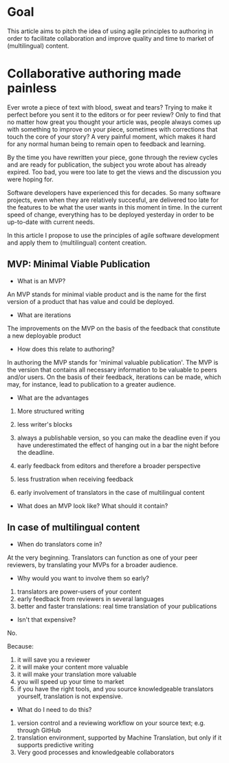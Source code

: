 # Goal

This article aims to pitch the idea of using agile principles to authoring in order to facilitate collaboration and improve quality and time to market of (multilingual) content. 

# Collaborative authoring made painless 

Ever wrote a piece of text with blood, sweat and tears? Trying to make it perfect before you sent it to the editors or for peer review? Only to find that no matter how great you thought your article was, people always comes up with something to improve on your piece, sometimes with corrections that touch the core of your story? A very painful moment, which makes it hard for any normal human being to remain open to feedback and learning. 

By the time you have rewritten your piece, gone through the review cycles and are ready for publication, the subject you wrote about has already expired. Too bad, you were too late to get the views and the discussion you were hoping for. 

Software developers have experienced this for decades. So many software projects, even when they are relatively succesful, are delivered too late for the features to be what the user wants in this moment in time. In the current speed of change, everything has to be deployed yesterday in order to be up-to-date with current needs. 

In this article I propose to use the principles of agile software development and apply them to (multilingual) content creation.

## MVP: Minimal Viable Publication

* What is an MVP? 

An MVP stands for minimal viable product and is the name for the first version of a product that has value and could be deployed. 

* What are iterations

The improvements on the MVP on the basis of the feedback that constitute a new deployable product

* How does this relate to authoring?

In authoring the MVP stands for 'minimal valuable publication'. The MVP is the version that contains all necessary information to be valuable to peers and/or users. On the basis of their feedback, iterations can be made, which may, for instance, lead to publication to a greater audience. 

* What are the advantages

1. More structured writing


2. less writer's blocks
3. always a publishable version, so you can make the deadline even if you have underestimated the effect of hanging out in a bar the night before the deadline. 
4. early feedback from editors and therefore a broader perspective
5. less frustration when receiving feedback
6. early involvement of translators in the case of multilingual content

* What does an MVP look like? What should it contain?



## In case of multilingual content

* When do translators come in?

At the very beginning. Translators can function as one of your peer reviewers, by translating your MVPs for a broader audience.

* Why would you want to involve them so early?
1. translators are power-users of your content
2. early feedback from reviewers in several languages
3. better and faster translations: real time translation of your publications  

* Isn't that expensive?

No. 

Because:
1. it will save you a reviewer
2. it will make your content more valuable
3. it will make your translation more valuable
4. you will speed up your time to market 
5. if you have the right tools, and you source knowledgeable translators yourself, translation is not expensive. 

* What do I need to do this?
1. version control and a reviewing workflow on your source text; e.g. through GitHub
2. translation environment, supported by Machine Translation, but only if it supports predictive writing 
3. Very good processes and knowledgeable collaborators



